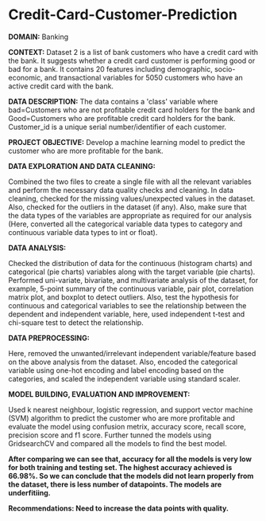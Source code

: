 # Credit-Card-Customer-Prediction

**DOMAIN:** Banking

**CONTEXT:** Dataset 2 is a list of bank customers who have a credit card with the bank. It suggests whether a credit
card customer is performing good or bad for a bank. It contains 20 features including demographic,
socio-economic, and transactional variables for 5050 customers who have an active credit card with
the bank.

**DATA DESCRIPTION:** The data contains a 'class' variable where bad=Customers who are not profitable
credit card holders for the bank and Good=Customers who are profitable credit card holders for the
bank. Customer_id is a unique serial number/identifier of each customer. 

**PROJECT OBJECTIVE:**  Develop a machine learning model to predict the customer who are more profitable for the bank.


**DATA EXPLORATION AND DATA CLEANING:**

Combined the two files to create a single file with all the relevant variables and perform the necessary data quality checks and cleaning. In data cleaning, checked for the missing values/unexpected values in the dataset. Also, checked for the outliers in the dataset (if any). Also, make sure that the data types of the variables are appropriate as required for our analysis (Here, converted all the categorical variable data types to category and continuous variable data types to int or float).

**DATA ANALYSIS:**

Checked the distribution of data for the continuous (histogram charts) and categorical (pie charts) variables along with the target variable (pie charts). Performed uni-variate, bivariate, and multivariate analysis of the dataset, for example, 5-point summary of the continuous variable, pair plot, correlation matrix plot, and boxplot to detect outliers. Also, test the hypothesis for continuous and categorical variables to see the relationship between the dependent and independent variable, here, used independent t-test and chi-square test to detect the relationship.

**DATA PREPROCESSING:**

Here, removed the unwanted/irrelevant independent variable/feature based on the above analysis from the dataset. Also, encoded the categorical variable using one-hot encoding and label encoding based on the categories, and scaled the independent variable using standard scaler.

**MODEL BUILDING, EVALUATION AND IMPROVEMENT:**

Used k nearest neighbour, logistic regression, and support vector machine (SVM) algorithm to predict the customer who are more profitable and evaluate the model using confusion metrix, accuracy score, recall score, precision score and f1 score. Further tunned the models using GridsearchCV and compared all the models to find the best model.

**After comparing we can see that, accuracy for all the models is very low for both training and testing set. The highest accuracy achieved is 66.98%. So we can conclude that the models did not learn properly from the dataset, there is less number of datapoints. The models are underfitiing.**

**Recommendations: Need to increase the data points with quality.**


